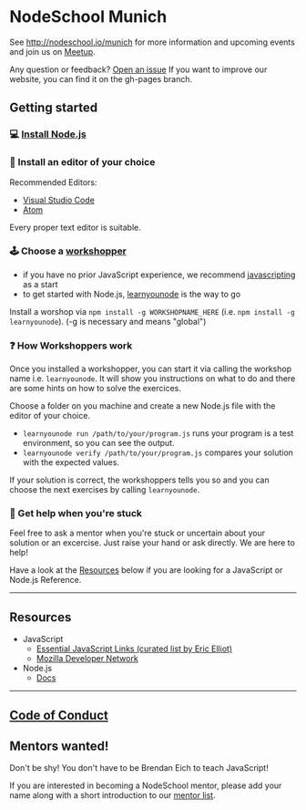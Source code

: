 # NodeSchool Munich

See http://nodeschool.io/munich for more information and upcoming events and join us on [Meetup](https://www.meetup.com/de-DE/Nodeschool-Munich/).

Any question or feedback? [Open an issue](https://github.com/nodeschool/munich/issues)
If you want to improve our website, you can find it on the gh-pages branch.


## Getting started 

### 💻 [Install Node.js ](https://github.com/nodeschool/organizers/wiki/New-Chapter-Setup#installation-instructions)

### 📝 Install an editor of your choice 
 
Recommended Editors: 

- [Visual Studio Code](https://code.visualstudio.com)
- [Atom](https://atom.io/)

Every proper text editor is suitable.

### 🕹 Choose a [workshopper](http://nodeschool.io/#workshopper-list)

- if you have no prior JavaScript experience, we recommend [javascripting](https://github.com/workshopper/javascripting) as a start
- to get started with Node.js, [learnyounode](https://github.com/workshopper/learnyounode) is the way to go

Install a worshop via `npm install -g WORKSHOPNAME_HERE` (i.e. `npm install -g learnyounode`). (-g is necessary and means "global")

### ❓ How Workshoppers work

Once you installed a workshopper, you can start it via calling the workshop name i.e. `learnyounode`. It will show you instructions on what to do and there are some hints on how to solve the exercices. 

Choose a folder on you machine and create a new Node.js file with the editor of your choice. 

- `learnyounode run /path/to/your/program.js` runs your program is a test environment, so you can see the output. 
- `learnyounode verify /path/to/your/program.js` compares your solution with the expected values. 

If your solution is correct, the workshoppers tells you so and you can choose the next exercises by calling `learnyounode`. 


### 🖖 Get help when you're stuck 

Feel free to ask a mentor when you're stuck or uncertain about your solution or an excercise. Just raise your hand or ask directly. We are here to help! 

Have a look at the [Resources](#Resources) below if you are looking for a JavaScript or Node.js Reference. 

--------


## Resources 

- JavaScript
  - [Essential JavaScript Links (curated list by Eric Elliot)](https://github.com/ericelliott/essential-javascript-links)
  - [Mozilla Developer Network](https://developer.mozilla.org/en-US/docs/Web/JavaScript) 
- Node.js
  - [Docs](https://nodejs.org/en/docs/)
  
-------

## [Code of Conduct](https://github.com/nodeschool/munich/blob/gh-pages/code_of_conduct.md)

## Mentors wanted!

 Don't be shy! You don't have to be Brendan Eich to teach JavaScript! 
 
If you are interested in becoming a NodeSchool mentor, please add your name along with a short introduction to our [mentor list](https://github.com/nodeschool/munich/issues/4).


